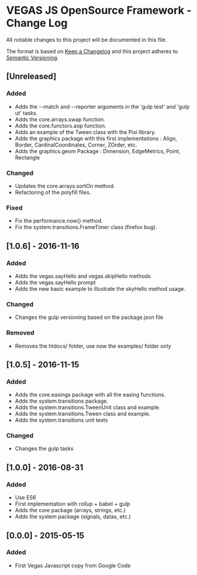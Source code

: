 # VEGAS JS OpenSource Framework - Change Log

All notable changes to this project will be documented in this file.

The format is based on [Keep a Changelog](http://keepachangelog.com/) and this project adheres to [Semantic Versioning](http://semver.org/).

## [Unreleased]
### Added
* Adds the --match and --reporter arguments in the 'gulp test' and 'gulp ut' tasks.
* Adds the core.arrays.swap function.
* Adds the core.functors.aop function.
* Adds an example of the Tween class with the Pixi library.
* Adds the graphics package with this first implementations : Align, Border, CardinalCoordinates, Corner, ZOrder, etc.
* Adds the graphics.geom Package : Dimension, EdgeMetrics, Point, Rectangle

### Changed
* Updates the core.arrays.sortOn method.
* Refactoring of the polyfill files.

### Fixed
* Fix the performance.now() method.
* Fix the system.transitions.FrameTimer class (firefox bug).

## [1.0.6] - 2016-11-16
### Added
* Adds the vegas.sayHello and vegas.skipHello methods
* Adds the vegas.sayHello prompt
* Adds the new basic example to illustrate the skyHello method usage.

### Changed
* Changes the gulp versioning based on the package.json file

### Removed
* Removes the htdocs/ folder, use now the examples/ folder only

## [1.0.5] - 2016-11-15
### Added
* Adds the core.easings package with all the easing functions.
* Adds the system.transitions package.
* Adds the system.transitions.TweenUnit class and example.
* Adds the system.transitions.Tween class and example.
* Adds the system.transitions unit tests

### Changed
* Changes the gulp tasks

## [1.0.0] - 2016-08-31
### Added
* Use ES6
* First implementation with rollup + babel + gulp
* Adds the core package (arrays, strings, etc.)
* Adds the system package (signals, datas, etc.)

## [0.0.0] - 2015-05-15
### Added
* First Vegas Javascript copy from Google Code
